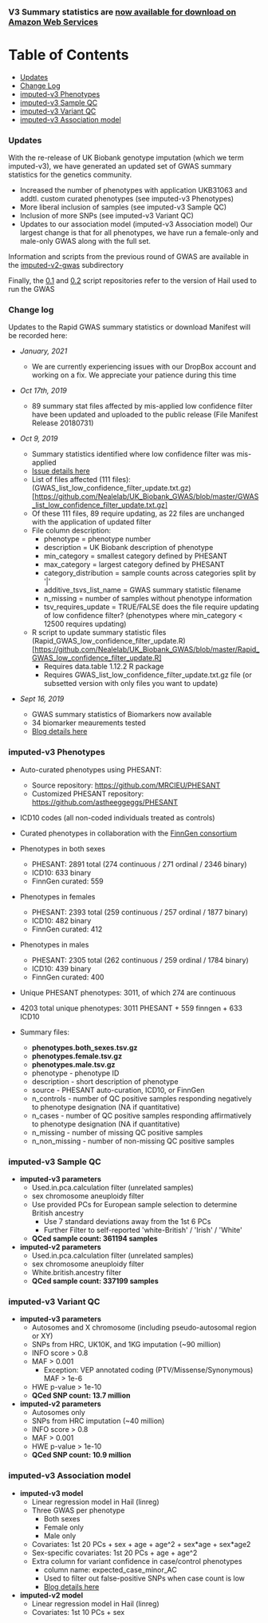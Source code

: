 ### V3 Summary statistics are [now available for download on Amazon Web Services](https://docs.google.com/spreadsheets/d/1kvPoupSzsSFBNSztMzl04xMoSC3Kcx3CrjVf4yBmESU/edit?usp=sharing) 

# Table of Contents
* [Updates](#updates) 
* [Change Log](#change-log)
* [imputed-v3 Phenotypes](#imputed-v3-phenotypes)
* [imputed-v3 Sample QC](#imputed-v3-sample-qc)
* [imputed-v3 Variant QC](#imputed-v3-variant-qc)
* [imputed-v3 Association model](#imputed-v3-association-model)

### Updates

With the re-release of UK Biobank genotype imputation (which we term imputed-v3), we have generated an updated set of GWAS summary statistics for the genetics community. 
  * Increased the number of phenotypes with application UKB31063 and addtl. custom curated phenotypes (see imputed-v3 Phenotypes)
  * More liberal inclusion of samples (see imputed-v3 Sample QC)
  * Inclusion of more SNPs (see imputed-v3 Variant QC)
  * Updates to our association model (imputed-v3 Association model)
Our largest change is that for all phenotypes, we have run a female-only and male-only GWAS along with the full set.

Information and scripts from the previous round of GWAS are available in the [imputed-v2-gwas](https://github.com/Nealelab/UK_Biobank_GWAS/tree/master/imputed-v2-gwas) subdirectory

Finally, the [0.1](https://github.com/Nealelab/UK_Biobank_GWAS/blob/master/0.1) and [0.2](https://github.com/Nealelab/UK_Biobank_GWAS/blob/master/0.2) script repositories refer to the version of Hail used to run the GWAS 


### Change log

Updates to the Rapid GWAS summary statistics or download Manifest will be recorded here:

 * _January, 2021_
   * We are currently experiencing issues with our DropBox account and working on a fix.  We appreciate your patience during this time  


 * _Oct 17th, 2019_
   * 89 summary stat files affected by mis-applied low confidence filter have been updated and uploaded to the public release (File Manifest Release 20180731)  

 * _Oct 9, 2019_
   * Summary statistics identified where low confidence filter was mis-applied 
   * [Issue details here](https://github.com/Nealelab/UK_Biobank_GWAS/issues/20)
   * List of files affected (111 files): (GWAS_list_low_confidence_filter_update.txt.gz)[https://github.com/Nealelab/UK_Biobank_GWAS/blob/master/GWAS_list_low_confidence_filter_update.txt.gz]
   * Of these 111 files, 89 require updating, as 22 files are unchanged with the application of updated filter 
   * File column description:
     * phenotype = phenotype number
     * description = UK Biobank description of phenotype
     * min_category = smallest category defined by PHESANT
     * max_category = largest category defined by PHESANT
     * category_distribution = sample counts across categories split by '|'
     * additive_tsvs_list_name = GWAS summary statistic filename
     * n_missing = number of samples without phenotype information
     * tsv_requires_update = TRUE/FALSE does the file require updating of low confidence filter? (phenotypes where min_category < 12500 requires updating)
   * R script to update summary statistic files (Rapid_GWAS_low_confidence_filter_update.R)[https://github.com/Nealelab/UK_Biobank_GWAS/blob/master/Rapid_GWAS_low_confidence_filter_update.R]
     * Requires data.table 1.12.2 R package
     * Requires GWAS_list_low_confidence_filter_update.txt.gz file (or subsetted version with only files you want to update) 

 * _Sept 16, 2019_
   * GWAS summary statistics of Biomarkers now available
   * 34 biomarker meaurements tested
   * [Blog details here](http://www.nealelab.is/blog/2019/9/16/biomarkers-gwas-results)



### imputed-v3 Phenotypes

  * Auto-curated phenotypes using PHESANT: 
    * Source repository: https://github.com/MRCIEU/PHESANT
    * Customized PHESANT repository: https://github.com/astheeggeggs/PHESANT
  * ICD10 codes (all non-coded individuals treated as controls)
  * Curated phenotypes in collaboration with the [FinnGen consortium](https://www.finngen.fi/)

  * Phenotypes in both sexes
    * PHESANT: 2891 total (274 continuous / 271 ordinal / 2346 binary)
    * ICD10: 633 binary
    * FinnGen curated: 559

  * Phenotypes in females
    * PHESANT: 2393 total (259 continuous / 257 ordinal / 1877 binary)
    * ICD10: 482 binary
    * FinnGen curated: 412

  * Phenotypes in males   
    * PHESANT: 2305 total (262 continuous / 259 ordinal / 1784 binary)
    * ICD10: 439 binary
    * FinnGen curated: 400

  * Unique PHESANT phenotypes: 3011, of which 274 are continuous
  * 4203 total unique phenotypes: 3011 PHESANT + 559 finngen + 633 ICD10

  * Summary files: 
	* **phenotypes.both_sexes.tsv.gz** 
	* **phenotypes.female.tsv.gz** 
	* **phenotypes.male.tsv.gz**
    * phenotype - phenotype ID
    * description - short description of phenotype
    * source - PHESANT auto-curation, ICD10, or FinnGen
    * n_controls - number of QC positive samples responding negatively to phenotype designation (NA if quantitative)
    * n_cases - number of QC positive samples responding affirmatively to phenotype designation (NA if quantitative)
    * n_missing - number of missing QC positive samples
    * n_non_missing - number of non-missing QC positive samples

### imputed-v3 Sample QC

  * __imputed-v3 parameters__
	* Used.in.pca.calculation filter (unrelated samples)
	* sex chromosome aneuploidy filter
	* Use provided PCs for European sample selection to determine British ancestry
	  * Use 7 standard deviations away from the 1st 6 PCs
	  * Further Filter to self-reported 'white-British' / 'Irish' / 'White'
	* **QCed sample count: 361194 samples** 
  * __imputed-v2 parameters__
    * Used.in.pca.calculation filter (unrelated samples)
    * sex chromosome aneuploidy filter
    * White.british.ancestry filter
    * **QCed sample count: 337199 samples** 

### imputed-v3 Variant QC

  * __imputed-v3 parameters__
    * Autosomes and X chromosome (including pseudo-autosomal region or XY)
    * SNPs from HRC, UK10K, and 1KG imputation (~90 million)
    * INFO score > 0.8
    * MAF > 0.001
	  * Exception: VEP annotated coding (PTV/Missense/Synonymous) MAF > 1e-6
    * HWE p-value > 1e-10  
	* **QCed SNP count: 13.7 million** 
  * __imputed-v2 parameters__
    * Autosomes only
    * SNPs from HRC imputation (~40 million)
    * INFO score > 0.8
    * MAF > 0.001
    * HWE p-value > 1e-10
	* **QCed SNP count: 10.9 million** 

### imputed-v3 Association model

  * __imputed-v3 model__
    * Linear regression model in Hail (linreg)
    * Three GWAS per phenotype
	    * Both sexes
	    * Female only
	    * Male only
    * Covariates: 1st 20 PCs + sex + age + age^2 + sex\*age + sex\*age2
    * Sex-specific covariates: 1st 20 PCs + age + age^2 
    * Extra column for variant confidence in case/control phenotypes
      * column name: expected_case_minor_AC
      * Used to filter out false-positive SNPs when case count is low
      * [Blog details here](http://www.nealelab.is/blog/2017/9/11/details-and-considerations-of-the-uk-biobank-gwas)  
  * __imputed-v2 model__
    * Linear regression model in Hail (linreg)
    * Covariates: 1st 10 PCs + sex

